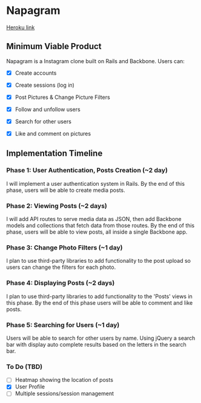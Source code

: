 # Napagram

[Heroku link][heroku]

[heroku]: http://napagram.herokuapp.com


## Minimum Viable Product
Napagram is a Instagram clone built on Rails and Backbone. Users can:

- [X] Create accounts
- [X] Create sessions (log in)
- [X] Post Pictures & Change Picture Filters
- [X] Follow and unfollow users
- [X] Search for other users
- [X] Like and comment on pictures


## Implementation Timeline

### Phase 1: User Authentication, Posts Creation (~2 day)
I will implement a user authentication system in Rails. By the end of this phase, users will be able to create media posts.


### Phase 2: Viewing Posts (~2 days)
I will add API routes to serve media data as JSON, then add Backbone
models and collections that fetch data from those routes. By the end of this
phase, users will be able to view posts, all
inside a single Backbone app.


### Phase 3: Change Photo Filters (~1 day)
I plan to use third-party libraries to add functionality to the post upload so users can change the filters for each photo.


### Phase 4: Displaying Posts (~2 days)
I plan to use third-party libraries to add functionality to the 'Posts' views in this phase. By the end of this phase users will be able to comment and like posts.


### Phase 5: Searching for Users (~1 day)
Users will be able to search for other users by name. Using jQuery a search bar with display auto complete results based on the letters in the search bar.


### To Do (TBD)
- [ ] Heatmap showing the location of posts
- [X] User Profile
- [ ] Multiple sessions/session management
